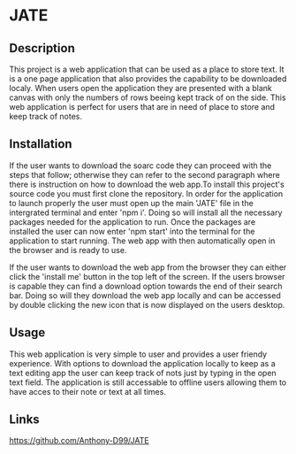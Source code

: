 # JATE

## Description

This project is a web application that can be used as a place to store text. It is a one page application that also provides the capability to be downloaded localy. When users open the application they are presented with a blank canvas with only the numbers of rows beeing kept track of on the side. This web application is perfect for users that are in need of place to store and keep track of notes.

## Installation

If the user wants to download the soarc code they can proceed with the steps that follow; otherwise they can refer to the second paragraph where there is instruction on how to download the web app.To install this project's source code you must first clone the repository.  In order for the application to launch properly the user must open up the main 'JATE' file in the intergrated terminal and enter 'npm i'. Doing so will install all the necessary packages needed for the application to run. Once the packages are installed the user can now enter 'npm start' into the terminal for the application to start running. The web app with then automatically open in the browser and is ready to  use.

If the user wants to download the web app from the browser they can either click the 'install me' button in the top left of the screen. If the users browser is capable they can find a download option towards the end of their search bar. Doing so will they download the web app locally and can be accessed by double clicking the new icon that is now displayed on the users desktop.

## Usage

This web application is very simple to user and provides a user friendy experience. With options to download the application locally to keep as a text editing app the user can keep track of nots just by typing in the open text field. The application is still accessable to offline users allowing them to have acces to their note or text at all times.

## Links

https://github.com/Anthony-D99/JATE